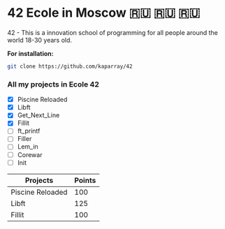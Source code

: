 # 42 Ecole in Moscow 🇷🇺 🇷🇺 🇷🇺

42 - This is a innovation school of programming for all people around the world 18-30 years old.

**For installation:**
```sh
git clone https://github.com/kaparray/42
```

### All my projects in Ecole 42
- [X] Piscine Reloaded
- [X] Libft
- [X] Get_Next_Line
- [X] Fillit
- [ ] ft_printf
- [ ] Filler
- [ ] Lem_in
- [ ] Corewar
- [ ] Init

|       Projects     |  Points |
| ------------------ | ------- |
| Piscine Reloaded   |   100   |
|       Libft        |   125   |
|      Fillit        |   100   |

